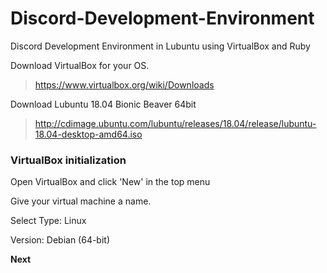 # Discord-Development-Environment
Discord Development Environment in Lubuntu using VirtualBox and Ruby

Download VirtualBox for your OS. 

>https://www.virtualbox.org/wiki/Downloads

Download Lubuntu 18.04 Bionic Beaver 64bit
>http://cdimage.ubuntu.com/lubuntu/releases/18.04/release/lubuntu-18.04-desktop-amd64.iso

### VirtualBox initialization
Open VirtualBox and click 'New' in the top menu

Give your virtual machine a name. 

Select Type: Linux

Version: Debian (64-bit)

__Next__
